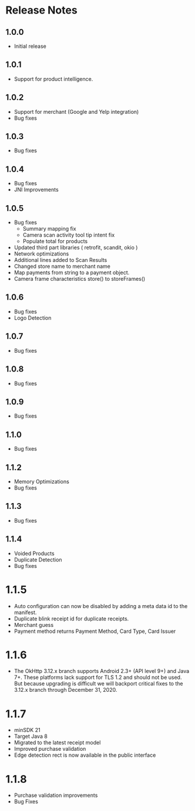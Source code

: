 # Release Notes

## 1.0.0

- Initial release

## 1.0.1

- Support for product intelligence.

## 1.0.2

- Support for merchant (Google and Yelp integration)
- Bug fixes

## 1.0.3

- Bug fixes

## 1.0.4

- Bug fixes
- JNI Improvements

## 1.0.5

- Bug fixes
    - Summary mapping fix
    - Camera scan activity tool tip intent fix
    - Populate total for products
- Updated third part libraries ( retrofit, scandit, okio )
- Network optimizations
- Additional lines added to Scan Results
- Changed store name to merchant name
- Map payments from string to a payment object.
- Camera frame characteristics store() to storeFrames()

## 1.0.6

- Bug fixes
- Logo Detection

## 1.0.7

- Bug fixes

## 1.0.8

- Bug fixes

## 1.0.9

- Bug fixes

## 1.1.0

- Bug fixes

## 1.1.2

- Memory Optimizations
- Bug fixes

## 1.1.3

- Bug fixes

## 1.1.4

- Voided Products
- Duplicate Detection
- Bug fixes

# 1.1.5

- Auto configuration can now be disabled by adding a meta data id to the manifest.
- Duplicate blink receipt id for duplicate receipts.
- Merchant guess
- Payment method returns Payment Method, Card Type, Card Issuer

# 1.1.6

- The OkHttp 3.12.x branch supports Android 2.3+ (API level 9+) and Java 7+. These platforms lack support for TLS 1.2 and should not be used. But because upgrading is difficult we will backport critical fixes to the 3.12.x branch through December 31, 2020.

# 1.1.7

- minSDK 21
- Target Java 8
- Migrated to the latest receipt model
- Improved purchase validation
- Edge detection rect is now available in the public interface

# 1.1.8

- Purchase validation improvements
- Bug Fixes